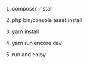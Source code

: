 1. composer install
2. php bin/console asset:install
3. yarn install
4. yarn run encore dev

5. run and enjoy